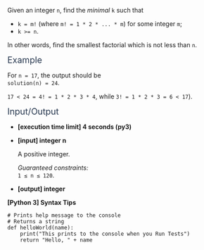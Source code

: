 <p>Given an integer <code>n</code>, find the <em>minimal</em> <code>k</code> such that</p>
<ul>
<li><code>k = m!</code> (where <code>m! = 1 * 2 * ... * m</code>) for some integer <code>m</code>;</li>
<li><code>k &gt;= n</code>.</li>
</ul>
<p>In other words, find the smallest factorial which is not less than <code>n</code>.</p>
<p><span class="markdown--header" style="color:#2b3b52;font-size:1.4em">Example</span></p>
<p>For <code>n = 17</code>, the output should be<br />
<code>solution(n) = 24</code>.</p>
<p><code>17 &lt; 24 = 4! = 1 * 2 * 3 * 4</code>, while <code>3! = 1 * 2 * 3 = 6 &lt; 17</code>).</p>
<p><span class="markdown--header" style="color:#2b3b52;font-size:1.4em">Input/Output</span></p>
<ul>
<li>
<p><strong>[execution time limit] 4 seconds (py3)</strong></p>
</li>
<li>
<p><strong>[input] integer n</strong></p>
<p>A positive integer.</p>
<p><em>Guaranteed constraints:</em><br />
<code>1 ≤ n ≤ 120</code>.</p>
</li>
<li>
<p><strong>[output] integer</strong></p>
</li>
</ul>
<p><strong>[Python 3] Syntax Tips</strong></p>
<pre><code class="language-python"><span class="hljs-comment"># Prints help message to the console</span>
<span class="hljs-comment"># Returns a string</span>
<span class="hljs-keyword">def</span> <span class="hljs-title function_">helloWorld</span>(<span class="hljs-params">name</span>):
    <span class="hljs-built_in">print</span>(<span class="hljs-string">"This prints to the console when you Run Tests"</span>)
    <span class="hljs-keyword">return</span> <span class="hljs-string">"Hello, "</span> + name

</code></pre>
